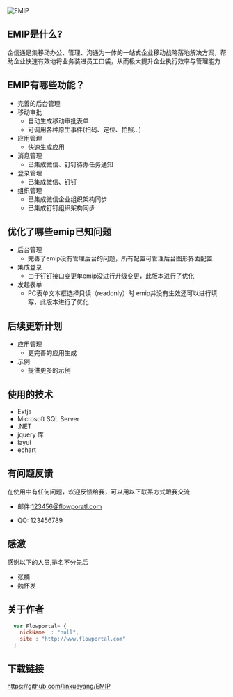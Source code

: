 ![EMIP](https://raw.githubusercontent.com/linxueyang/EMIP/master/EMIP/Web/YZSoft%24Boot/images/logo.png "EMIP")

## EMIP是什么?
企信通是集移动办公、管理、沟通为一体的一站式企业移动战略落地解决方案，帮助企业快速有效地将业务装进员工口袋，从而极大提升企业执行效率与管理能力
## EMIP有哪些功能？
* 完善的后台管理
* 移动审批
    *  自动生成移动审批表单
    *  可调用各种原生事件(扫码、定位、拍照...)
* 应用管理
    *  快速生成应用
* 消息管理
    *  已集成微信、钉钉待办任务通知
* 登录管理
    *  已集成微信、钉钉
* 组织管理
    *  已集成微信企业组织架构同步
    *  已集成钉钉组织架构同步

## 优化了哪些emip已知问题
* 后台管理
    * 完善了emip没有管理后台的问题，所有配置可管理后台图形界面配置
* 集成登录
    *  由于钉钉接口变更单emip没进行升级变更，此版本进行了优化
* 发起表单
   * PC表单文本框选择只读（readonly）时 emip并没有生效还可以进行填写，此版本进行了优化

## 后续更新计划

* 应用管理
    *  更完善的应用生成
* 示例
    *  提供更多的示例

## 使用的技术
 * Extjs 
 * Microsoft SQL Server
 * .NET
 * jquery 库
 * layui
 * echart

## 有问题反馈
在使用中有任何问题，欢迎反馈给我，可以用以下联系方式跟我交流

* 邮件:123456@flowporatl.com

* QQ: 123456789

## 感激
感谢以下的人员,排名不分先后
* 张楠
* 魏怀发

## 关于作者
```javascript
  var Flowportal= {
    nickName  : "null",
    site : "http://www.flowportal.com"
  }
```
## 下载链接
https://github.com/linxueyang/EMIP
